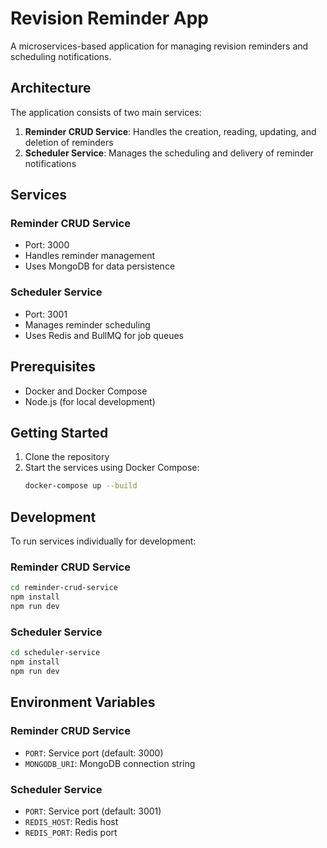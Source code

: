 # Revision Reminder App

A microservices-based application for managing revision reminders and scheduling notifications.

## Architecture

The application consists of two main services:

1. **Reminder CRUD Service**: Handles the creation, reading, updating, and deletion of reminders
2. **Scheduler Service**: Manages the scheduling and delivery of reminder notifications

## Services

### Reminder CRUD Service
- Port: 3000
- Handles reminder management
- Uses MongoDB for data persistence

### Scheduler Service
- Port: 3001
- Manages reminder scheduling
- Uses Redis and BullMQ for job queues

## Prerequisites

- Docker and Docker Compose
- Node.js (for local development)

## Getting Started

1. Clone the repository
2. Start the services using Docker Compose:
   ```bash
   docker-compose up --build
   ```

## Development

To run services individually for development:

### Reminder CRUD Service
```bash
cd reminder-crud-service
npm install
npm run dev
```

### Scheduler Service
```bash
cd scheduler-service
npm install
npm run dev
```

## Environment Variables

### Reminder CRUD Service
- `PORT`: Service port (default: 3000)
- `MONGODB_URI`: MongoDB connection string

### Scheduler Service
- `PORT`: Service port (default: 3001)
- `REDIS_HOST`: Redis host
- `REDIS_PORT`: Redis port